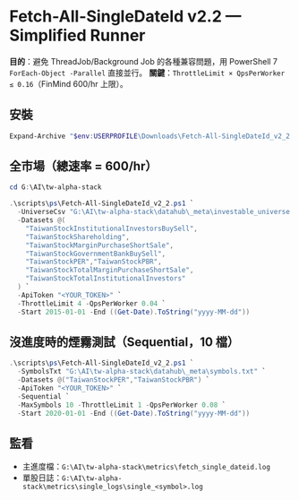 # Fetch-All-SingleDateId v2.2 — Simplified Runner

**目的**：避免 ThreadJob/Background Job 的各種兼容問題，用 PowerShell 7 `ForEach-Object -Parallel` 直接並行。
**關鍵**：`ThrottleLimit × QpsPerWorker ≤ 0.16`（FinMind 600/hr 上限）。

## 安裝
```powershell
Expand-Archive "$env:USERPROFILE\Downloads\Fetch-All-SingleDateId_v2_2.zip" -DestinationPath "G:\AI\tw-alpha-stack" -Force
```

## 全市場（總速率 = 600/hr）
```powershell
cd G:\AI\tw-alpha-stack

.\scripts\ps\Fetch-All-SingleDateId_v2_2.ps1 `
  -UniverseCsv "G:\AI\tw-alpha-stack\datahub\_meta\investable_universe.csv" `
  -Datasets @(
    "TaiwanStockInstitutionalInvestorsBuySell",
    "TaiwanStockShareholding",
    "TaiwanStockMarginPurchaseShortSale",
    "TaiwanStockGovernmentBankBuySell",
    "TaiwanStockPER","TaiwanStockPBR",
    "TaiwanStockTotalMarginPurchaseShortSale",
    "TaiwanStockTotalInstitutionalInvestors"
  ) `
  -ApiToken "<YOUR_TOKEN>" `
  -ThrottleLimit 4 -QpsPerWorker 0.04 `
  -Start 2015-01-01 -End ((Get-Date).ToString("yyyy-MM-dd"))
```

## 沒進度時的煙霧測試（Sequential，10 檔）
```powershell
.\scripts\ps\Fetch-All-SingleDateId_v2_2.ps1 `
  -SymbolsTxt "G:\AI\tw-alpha-stack\datahub\_meta\symbols.txt" `
  -Datasets @("TaiwanStockPER","TaiwanStockPBR") `
  -ApiToken "<YOUR_TOKEN>" `
  -Sequential `
  -MaxSymbols 10 -ThrottleLimit 1 -QpsPerWorker 0.08 `
  -Start 2020-01-01 -End ((Get-Date).ToString("yyyy-MM-dd"))
```

## 監看
- 主進度檔：`G:\AI\tw-alpha-stack\metrics\fetch_single_dateid.log`
- 單股日誌：`G:\AI\tw-alpha-stack\metrics\single_logs\single_<symbol>.log`
